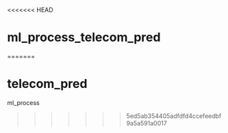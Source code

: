 <<<<<<< HEAD
# ml_process_telecom_pred
=======
# telecom_pred
ml_process
>>>>>>> 5ed5ab354405adfdfd4ccefeedbf9a5a591a0017
